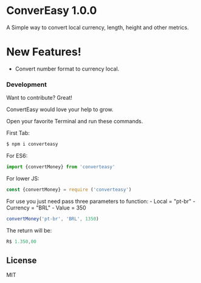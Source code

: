 # ConverEasy 1.0.0

A Simple way to convert local currency, length, height and other metrics.

# New Features!

  - Convert number format to currency local. 
### Development

Want to contribute? Great!

ConvertEasy would love your help to grow.

Open your favorite Terminal and run these commands.

First Tab:
```sh
$ npm i converteasy
```

For ES6:
```js
import {convertMoney} from 'converteasy'
```

For lower JS:
```js
const {convertMoney} = require ('converteasy')
```

For use you just need pass three parameters to function:
    - Local = "pt-br"
    - Currency = "BRL"
    - Value = 350

```js
convertMoney('pt-br', 'BRL', 1350)
```
The return will be:
```js
R$ 1.350,00
```

License
----

MIT